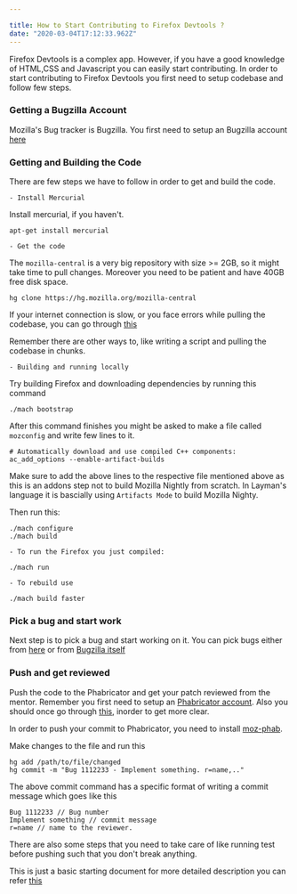 ```yaml
---

title: How to Start Contributing to Firefox Devtools ?
date: "2020-03-04T17:12:33.962Z"
---
```


Firefox Devtools is a complex app. However, if you have a good knowledge of HTML,CSS and Javascript you can easily start contributing. In order to start contributing to Firefox Devtools you first need to setup codebase and follow few steps.

### Getting a Bugzilla Account
Mozilla's Bug tracker is Bugzilla. You first need to setup an Bugzilla account [here](https://bugzilla.mozilla.org/)

### Getting and Building the Code
There are few steps we have to follow in order to get and build the code.

    - Install Mercurial

Install mercurial, if you haven't.

```
apt-get install mercurial
```

    - Get the code
The `mozilla-central` is a very big repository with size >= 2GB, so it might take time to pull changes. Moreover you need to be patient and have 40GB free disk space.

```
hg clone https://hg.mozilla.org/mozilla-central
```

If your internet connection is slow, or you face errors while pulling the codebase, you can go through [this](https://developer.mozilla.org/en-US/docs/Mozilla/Developer_guide/Source_Code/Mercurial/Bundles)

Remember there are other ways to, like writing a script and pulling the codebase in chunks.


    - Building and running locally
Try building Firefox and downloading dependencies by running this command

```
./mach bootstrap
```
After this command finishes you might be asked to make a file called `mozconfig` and write few lines to it.

```
# Automatically download and use compiled C++ components:
ac_add_options --enable-artifact-builds
```

Make sure to add the above lines to the respective file mentioned above as this is an addons step not to build Mozilla Nightly from scratch. In Layman's language it is bascially using `Artifacts Mode` to build Mozilla Nighty. 

Then run this:

```
./mach configure
./mach build
```

    - To run the Firefox you just compiled:

```
./mach run
```

    - To rebuild use

```
./mach build faster
```


### Pick a bug and start work
Next step is to pick a bug and start working on it. You can pick bugs either from [here](https://bugs.firefox-dev.tools/?easy&tool=all) or from [Bugzilla itself](https://codetribute.mozilla.org/projects/devtools?project%3DAll%26assignee%3DAny)

### Push and get reviewed
Push the code to the Phabricator and get your patch reviewed from the mentor. Remember you first need to setup an [Phabricator account](https://moz-conduit.readthedocs.io/en/latest/phabricator-user.html#creating-an-account). Also you should once go through [this](https://docs.firefox-dev.tools/contributing/code-reviews-setup.html), inorder to get more clear.

In order to push your commit to Phabricator, you need to install [moz-phab](https://moz-conduit.readthedocs.io/en/latest/phabricator-user.html#using-moz-phab).

Make changes to the file and run this

```
hg add /path/to/file/changed
hg commit -m "Bug 1112233 - Implement something. r=name,.."
```
The above commit command has a specific format of writing a commit message which goes like this

```
Bug 1112233 // Bug number
Implement something // commit message
r=name // name to the reviewer.
```

There are also some steps that you need to take care of like running test before pushing such that you don't break anything.

This is just a basic starting document for more detailed description you can refer [this](https://docs.firefox-dev.tools/contributing/code-reviews-setup.html)
